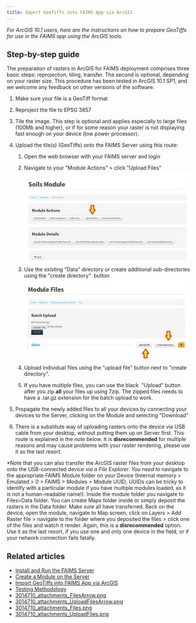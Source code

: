 ```yaml
---
title: Import GeoTiffs into FAIMS App via ArcGIS
---
```


*For ArcGIS 10.1 users, here are the instructions on how to prepare
GeoTiffs for use in the FAIMS app using the ArcGIS tools.*

Step-by-step guide
------------------

The preparation of rasters in ArcGIS for FAIMS deployment comprises
three basic steps: reprojection, tiling, transfer. The second is
optional, depending on your raster size. This procedure has been tested
in ArcGIS 10.1 SP1, and we welcome any feedback on other versions of the
software.

1.  Make sure your file is a GeoTiff format

2.  Reproject the file to EPSG 3857

3.  Tile the image. This step is optional and applies especially to
    large files (100Mb and higher), or if for some reason your raster is
    not displaying fast enough on your device (low power processor).

4.  Upload the tile(s) (GeoTiffs) onto the FAIMS Server using this
    route:

    1.  Open the web browser with your FAIMS server and login

    2.  Navigate to your "Module Actions" > click "Upload Files"
        ![](attachments/3014710_thumbnails_UploadFilesArrow.png)        

    3.  Use the existing "Data" directory or create additional
        sub-directories using the "create directory"  button
        ![](attachments/3014710_thumbnails_FilesArrow.png)        
    4.  Upload individual files using the "upload file" button next to
        "create directory".
    5.  If you have multiple files, you can use the black  "Upload"
        button after you zip **all** your files up using 7zip. The
        zipped files needs to have a .tar.gz extension for the batch
        upload to work.

5.  Propagate the newly added files to all your devices by connecting
    your devices to the Server, clicking on the Module and selecting
    "Download" 

6.  There is a substitute way of uploading rasters onto the device via
    USB cable from your desktop, without putting them up on Server
    first. This route is explained in the note below. It is
    **disrecommended** for multiple reasons and may cause problems with
    your raster rendering, please use it as the last resort.


*Note that you can also transfer the ArcGIS raster files from your
desktop onto the USB-connected device *via a File Explorer. You need to*
navigate to the appropriate FAIMS Module folder on your Device (Internal
memory > Emulated > 0 > FAIMS > Modules > Module UUID; UUIDs can be
tricky to identify with a particular module if you have multiple modules
loaded, as it is not a human-readable name!). Inside the module folder
you navigate to Files>Data folder. You can create Maps folder inside or
simply deposit the rasters in the Data folder. Make sure all have
transferred. Back on the device, open the module, navigate to Map
screen, click on Layers > Add Raster file > navigate to the folder
where you deposited the files > click one of the files and watch it
render. Again, this is a **disrecommended** option. Use it as the last
resort, if you use one and only one device in the field, or if your
network connection fails fatally.

Related articles
----------------

-   [Install and Run the FAIMS Server](../Install+and+Run+the+FAIMS+Server)
-   [Create a Module on the Server](../Create+a+Module+on+the+Server)
-   [Import GeoTiffs into FAIMS App via ArcGIS](../Import+GeoTiffs+into+FAIMS+App+via+ArcGIS)
-   [Testing Methodology](../Testing+Methodology)
-   [3014710_attachments_FilesArrow.png](attachments/3014710_attachments_FilesArrow.png)
-   [3014710_attachments_UploadFilesArrow.png](attachments/3014710_attachments_UploadFilesArrow.png)
-   [3014710_attachments_Files.png](attachments/3014710_attachments_Files.png)
-   [3014710_attachments_UploadFiles.png](attachments/3014710_attachments_UploadFiles.png)
